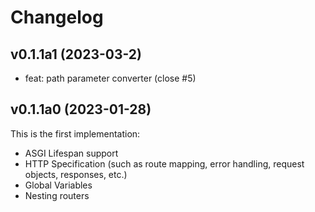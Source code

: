 # Changelog

## v0.1.1a1 (2023-03-2)

* feat: path parameter converter (close #5)

## v0.1.1a0 (2023-01-28)

This is the first implementation:

* ASGI Lifespan support
* HTTP Specification (such as route mapping, error handling, request objects, responses, etc.)
* Global Variables
* Nesting routers
